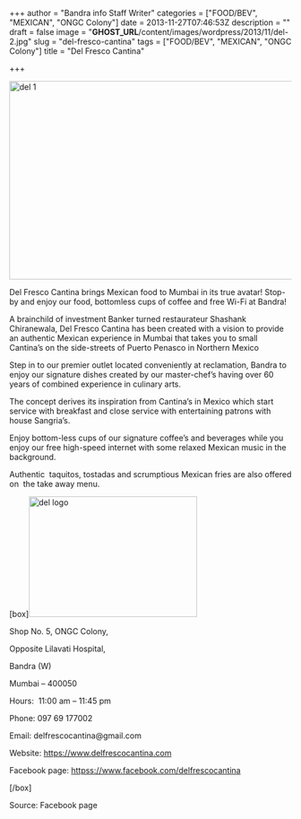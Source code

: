 +++
author = "Bandra info Staff Writer"
categories = ["FOOD/BEV", "MEXICAN", "ONGC Colony"]
date = 2013-11-27T07:46:53Z
description = ""
draft = false
image = "__GHOST_URL__/content/images/wordpress/2013/11/del-2.jpg"
slug = "del-fresco-cantina"
tags = ["FOOD/BEV", "MEXICAN", "ONGC Colony"]
title = "Del Fresco Cantina"

+++


<p><a href="https://i0.wp.com/bandra.info/wp-content/uploads/2013/11/del-1.jpg?ssl=1"><img loading="lazy" class="size-full wp-image-4870 aligncenter" alt="del 1" src="https://i0.wp.com/bandra.info/wp-content/uploads/2013/11/del-1.jpg?resize=599%2C354&#038;ssl=1" width="599" height="354" srcset="https://i0.wp.com/bandra.info/wp-content/uploads/2013/11/del-1.jpg?w=599&amp;ssl=1 599w, https://i0.wp.com/bandra.info/wp-content/uploads/2013/11/del-1.jpg?resize=300%2C177&amp;ssl=1 300w" sizes="(max-width: 599px) 100vw, 599px" data-recalc-dims="1" /></a></p>
<p>Del Fresco Cantina brings Mexican food to Mumbai in its true avatar! Stop-by and enjoy our food, bottomless cups of coffee and free Wi-Fi at Bandra!</p>
<p>A brainchild of investment Banker turned restaurateur Shashank Chiranewala, Del Fresco Cantina has been created with a vision to provide an authentic Mexican experience in Mumbai that takes you to small Cantina&#8217;s on the side-streets of Puerto Penasco in Northern Mexico</p>
<p>Step in to our premier outlet located conveniently at reclamation, Bandra to enjoy our signature dishes created by our master-chef&#8217;s having over 60 years of combined experience in culinary arts.</p>
<p>The concept derives its inspiration from Cantina&#8217;s in Mexico which start service with breakfast and close service with entertaining patrons with house Sangria&#8217;s.</p>
<p>Enjoy bottom-less cups of our signature coffee&#8217;s and beverages while you enjoy our free high-speed internet with some relaxed Mexican music in the background.</p>
<p>Authentic  taquitos, tostadas and scrumptious Mexican fries are also offered on  the take away menu.</p>
<p>[box]<a href="https://i0.wp.com/bandra.info/wp-content/uploads/2013/11/del-logo.jpg?ssl=1"><img loading="lazy" class="size-full wp-image-4869 alignright" alt="del  logo" src="https://i0.wp.com/bandra.info/wp-content/uploads/2013/11/del-logo.jpg?resize=300%2C215&#038;ssl=1" width="300" height="215" data-recalc-dims="1" /></a></p>
<p>Shop No. 5, ONGC Colony,</p>
<p>Opposite Lilavati Hospital,</p>
<p>Bandra (W)</p>
<p>Mumbai &#8211; 400050</p>
<p>Hours:  11:00 am &#8211; 11:45 pm</p>
<p>Phone: 097 69 177002</p>
<p>Email: delfrescocantina@gmail.com</p>
<p>Website: <a href="https://www.delfrescocantina.com/">https://www.delfrescocantina.com</a></p>
<p>Facebook page: <a href="httpss://www.facebook.com/delfrescocantina">httpss://www.facebook.com/delfrescocantina</a></p>
<p>[/box]</p>
<p>Source: Facebook page</p>



